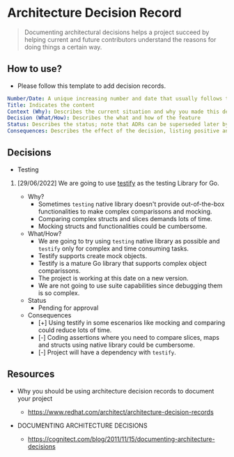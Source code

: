 # Architecture Decision Record

> Documenting architectural decisions helps a project succeed by helping current and future contributors understand the reasons for doing things a certain way.

## How to use?

* Please follow this template to add decision records.

```yaml
Number/Date: A unique increasing number and date that usually follows the ADR-nnnn pattern to help sort them from old to new
Title: Indicates the content
Context (Why): Describes the current situation and why you made this decision or thought it necessary—some variations explicitly break out an "alternatives covered" section to ensure all considerations get recorded
Decision (What/How): Describes the what and how of the feature
Status: Describes the status; note that ADRs can be superseded later by newer ADRs
Consequences: Describes the effect of the decision, listing positive and negative aspects
```

## Decisions

* Testing

1. [29/06/2022] We are going to use [testify](https://github.com/stretchr/testify) as the testing Library for Go.

    - Why? 
        * Sometimes `testing` native library doesn't provide out-of-the-box functionalities to make complex comparissons and mocking.
        * Comparing complex structs and slices demands lots of time.
        * Mocking structs and functionalities could be cumbersome.
    - What/How?
        * We are going to try using `testing` native library as possible and `testify` only for complex and time consuming tasks.
        * Testify supports create mock objects.
        * Testify is a mature Go library that supports complex object comparissons. 
        * The project is working at this date on a new version.
        * We are not going to use suite capabilities since debugging them is so complex.
    - Status
        * Pending for approval
    - Consequences
        * [+] Using testify in some escenarios like mocking and comparing could reduce lots of time.
        * [-] Coding assertions where you need to compare slices, maps and structs using native library could be cumbersome.
        * [-] Project will have a dependency with `testify`.

## Resources

* Why you should be using architecture decision records to document your project
    - https://www.redhat.com/architect/architecture-decision-records

* DOCUMENTING ARCHITECTURE DECISIONS
    - https://cognitect.com/blog/2011/11/15/documenting-architecture-decisions